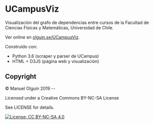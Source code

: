 # UCampusViz

Visualización del grafo de dependencias entre cursos de la Facultad de Ciencias Físicas y Matemáticas, Universidad de Chile.

Ver online en [olguin.se/UCampusViz](https://olguin.se/UCampusViz/).

Construído con:
- Python 3.6 (scraper y parser de UCampus)
- HTML + D3JS (página web y visualización)

## Copyright
© Manuel Olguín 2019 --

Licensed under a Creative Commons BY-NC-SA License

See LICENSE for details.

[![License: CC BY-NC-SA 4.0](https://licensebuttons.net/l/by-nc-sa/4.0/80x15.png)](https://creativecommons.org/licenses/by-nc-sa/4.0/)
